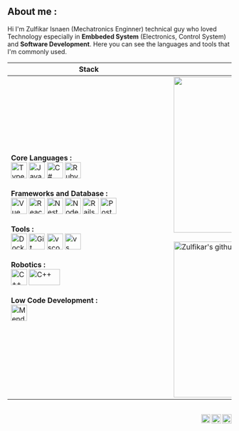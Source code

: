 ## **About me :**

Hi I'm Zulfikar Isnaen (Mechatronics Enginner) technical guy who loved Technology especially in **Embbeded System** (Electronics, Control System) and **Software Development**. Here you can see the languages and tools that I'm commonly used.

| <div style="min-width:350px">Stack</div> | <div style="min-width:350px">Statistics</div> |
|-------|------|
| **Core Languages :** </br> <a href="https://www.typescriptlang.org/" target="_blank" rel="noreferrer"><img src="https://raw.githubusercontent.com/danielcranney/readme-generator/main/public/icons/skills/typescript-colored.svg" width="36" height="36" alt="Typescript" /></a> <a href="https://developer.mozilla.org/en-US/docs/Web/JavaScript" target="_blank" rel="noreferrer"><img src="https://raw.githubusercontent.com/danielcranney/readme-generator/main/public/icons/skills/javascript-colored.svg" width="36" height="36" alt="Javascript" /></a> <a href="https://docs.microsoft.com/en-us/dotnet/csharp/" target="_blank" rel="noreferrer"><img src="https://raw.githubusercontent.com/danielcranney/readme-generator/main/public/icons/skills/csharp-colored.svg" width="36" height="36" alt="C#" /></a> <a href="https://www.ruby-lang.org/en/" target="_blank" rel="noreferrer"><img src="https://raw.githubusercontent.com/danielcranney/readme-generator/main/public/icons/skills/ruby-colored.svg" width="36" height="36" alt="Ruby" /></a> </br> </br> **Frameworks and Database :** </br> <a href="https://vuejs.org/" target="_blank" rel="noreferrer"><img src="https://raw.githubusercontent.com/danielcranney/readme-generator/main/public/icons/skills/vuejs-colored.svg" width="36" height="36" alt="Vue" /></a> <a href="https://reactjs.org/" target="_blank" rel="noreferrer"><img src="https://raw.githubusercontent.com/danielcranney/readme-generator/main/public/icons/skills/react-colored.svg" width="36" height="36" alt="React" /></a> <a href="https://docs.nestjs.com/" target="_blank" rel="noreferrer"><img src="https://raw.githubusercontent.com/danielcranney/readme-generator/main/public/icons/skills/nestjs-colored.svg" width="36" height="36" alt="NestJS" /></a> <a href="https://nodejs.org/en/" target="_blank" rel="noreferrer"><img src="https://raw.githubusercontent.com/danielcranney/readme-generator/main/public/icons/skills/nodejs-colored.svg" width="36" height="36" alt="NodeJS" /></a> <a href="https://rubyonrails.org/" target="_blank" rel="noreferrer"><img src="https://icon-library.com/images/ruby-on-rails-icon/ruby-on-rails-icon-29.jpg" width="36" height="36" alt="Rails" /></a> <a href="https://www.postgresql.org/" target="_blank" rel="noreferrer"><img src="https://raw.githubusercontent.com/danielcranney/readme-generator/main/public/icons/skills/postgresql-colored.svg" width="36" height="36" alt="PostgreSQL" /></a> </br> </br> **Tools :** </br> <a href="https://www.docker.com/" target="_blank" rel="noreferrer"><img src="https://cdn.iconscout.com/icon/free/png-512/docker-226091.png" width="36" height="36" alt="Docker" /></a> <a href="https://git-scm.com/" target="_blank" rel="noreferrer"><img src="https://raw.githubusercontent.com/jmnote/z-icons/master/svg/git.svg" width="36" height="36" alt="Git" /></a> <a href="https://code.visualstudio.com/" target="_blank" rel="noreferrer"><img src="https://upload.wikimedia.org/wikipedia/commons/thumb/9/9a/Visual_Studio_Code_1.35_icon.svg/2048px-Visual_Studio_Code_1.35_icon.svg.png" width="36" height="36" alt="vscode" /></a> <a href="https://visualstudio.microsoft.com/" target="_blank" rel="noreferrer"><img src="https://upload.wikimedia.org/wikipedia/commons/thumb/5/59/Visual_Studio_Icon_2019.svg/1200px-Visual_Studio_Icon_2019.svg.png" width="36" height="36" alt="vs" /></a> </br> </br> **Robotics :** </br> <a href="https://docs.microsoft.com/en-us/cpp/?view=msvc-170" target="_blank" rel="noreferrer"><img src="https://raw.githubusercontent.com/danielcranney/readme-generator/main/public/icons/skills/cplusplus-colored.svg" width="36" height="36" alt="C++" /></a> <a href="https://www.ros.org/" target="_blank" rel="noreferrer"><img src="https://upload.wikimedia.org/wikipedia/commons/b/bb/Ros_logo.svg" width="70" height="36" alt="C++" /></a> </br> </br> **Low Code Development :** </br> <a href="https://www.mendix.com/" target="_blank" rel="noreferrer"><img src="https://avatars.githubusercontent.com/u/133443?s=280&v=4" width="36" height="36" alt="Mendix" /></a>| <a href="https://github-readme-stats.vercel.app/api/top-langs/?username=zulfikar4568&layout=compact&exclude_repo=bash-siemens-mes,inspection-asp,inspection-vb,LaserPrinting,PPAGUI,HIPOTGUI,FTGUI,VisualCheckingGUI,BackendGUI&langs_count=10&hide_border=true"><img align="center" src="https://github-readme-stats.vercel.app/api/top-langs/?username=zulfikar4568&layout=compact&exclude_repo=bash-siemens-mes,inspection-asp,inspection-vb,LaserPrinting,PPAGUI,HIPOTGUI,FTGUI,VisualCheckingGUI,BackendGUI&langs_count=10&hide_border=true" style="width: 350px"/></a> </br> </br> <a href="https://github-readme-stats.vercel.app/api?username=zulfikar4568&theme=buefy&show_icons=true&hide_border=true"><img align="center" src="https://github-readme-stats.vercel.app/api?username=zulfikar4568&theme=buefy&show_icons=true&hide_border=true" alt="Zulfikar's github stats" style="width: 350px"/></a> |

</br>

<a href="https://zulfikar4568.github.io/">
  <img align="right" alt="M. Zulfikar Isnaen | Website" width="21px" src="https://img.icons8.com/fluency/48/000000/domain.png"/>
</a>
<a href="https://www.linkedin.com/in/zulfikar-isnaen-5974121b6/">
  <img align="right" alt="M. Zulfikar Isnaen | LinkedIn" width="21px" src="https://img.icons8.com/fluency/48/000000/linkedin.png" />
</a>
<a href="https://www.instagram.com/robotik_barbar">
  <img align="right" alt="M. Zulfikar Isnaen | Instagram" width="20px" src="https://img.icons8.com/color/48/000000/instagram-new--v2.png" />
</a>


